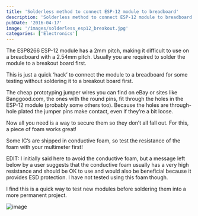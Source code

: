 ```yaml
---
title: 'Solderless method to connect ESP-12 module to breadboard'
description: 'Solderless method to connect ESP-12 module to breadboard'
pubDate: '2016-04-17'
image: '/images/solderless_esp12_breakout.jpg'
categories: ['Electronics']
---
```


The ESP8266 ESP-12 module has a 2mm pitch, making it difficult to use on
a breadboard with a 2.54mm pitch. Usually you are required to solder the
module to a breakout board first.

This is just a quick ‘hack’ to connect the module to a breadboard for
some testing without soldering it to a breakout board first.

The cheap prototyping jumper wires you can find on eBay or sites like
Banggood.com, the ones with the round pins, fit through the holes in the
ESP-12 module (probably some others too). Because the holes are
through-hole plated the jumper pins make contact, even if they’re a bit
loose.

Now all you need is a way to secure them so they don’t all fall out. For
this, a piece of foam works great!

Some IC’s are shipped in conductive foam, so test the resistance of the
foam with your multimeter first!

EDIT: I initially said here to avoid the conductive foam, but a message
left below by a user suggests that the conductive foam usually has a
very high resistance and should be OK to use and would also be
beneficial because it provides ESD protection. I have not tested using
this foam though.

I find this is a quick way to test new modules before soldering them
into a more permanent project.

![image](/images/solderless_esp12_breakout.jpg)
